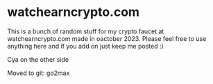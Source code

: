 # watchearncrypto.com

This is a bunch of random stuff for my crypto faucet at watchearncrypto.com made in oactober 2023. Please feel free to use anything here and if you add on just keep me posted :)

Cya on the other side


Moved to git: go2max
